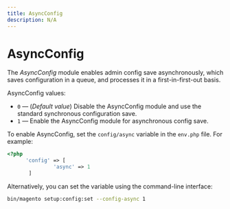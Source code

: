 ```yaml
---
title: AsyncConfig
description: N/A
---
```


# AsyncConfig

The _AsyncConfig_ module enables admin config save asynchronously, which saves configuration in a queue, and processes it in a first-in-first-out basis.

AsyncConfig values:

-  `0` — (_Default value_) Disable the AsyncConfig module and use the standard synchronous configuration save.  
-  `1` — Enable the AsyncConfig module for asynchronous config save.

To enable AsyncConfig, set the `config/async` variable in the `env.php` file. For example:

```php
<?php
      'config' => [
               'async' => 1
       ]
```

Alternatively, you can set the variable using the command-line interface:

```bash
bin/magento setup:config:set --config-async 1
```

